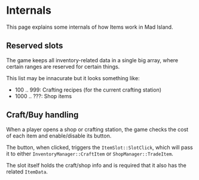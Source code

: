 # Internals

This page explains some internals of how Items work in Mad Island.

## Reserved slots

The game keeps all inventory-related data in a single big array, where certain ranges are reserved for certain things.

This list may be innacurate but it looks something like:

- 100 .. 999: Crafting recipes (for the current crafting station)
- 1000 .. ???: Shop items


## Craft/Buy handling

When a player opens a shop or crafting station, the game checks the cost of each item and enable/disable its button.

The button, when clicked, triggers the `ItemSlot::SlotClick`, which will pass it to either `InventoryManager::CraftItem` or `ShopManager::TradeItem`.

The slot itself holds the craft/shop info and is required that it also has the related `ItemData`.
